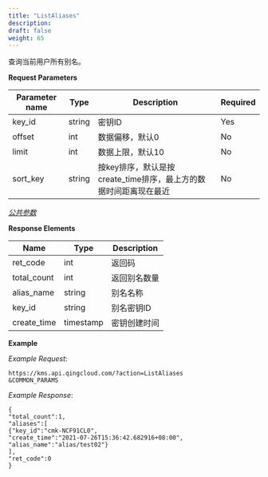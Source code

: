 ```yaml
---
title: "ListAliases"
description: 
draft: false
weight: 65
---
```


查询当前用户所有别名。

**Request Parameters**

| Parameter name | Type | Description | Required |
| --- | --- | --- | --- |
| key_id         | string | 密钥ID                                                       | Yes      |
| offset         | int    | 数据偏移，默认0                                              | No       |
| limit          | int    | 数据上限，默认10                                             | No       |
| sort_key       | string | 按key排序，默认是按create_time排序，最上方的数据时间距离现在最近 | No       |

[_公共参数_](../../../parameters/)

**Response Elements**

| Name | Type | Description |
| --- | --- | --- |
| ret_code    | int       | 返回码       |
| total_count | int       | 返回别名数量 |
| alias_name  | string    | 别名名称     |
| key_id      | string    | 别名密钥ID   |
| create_time | timestamp | 密钥创建时间 |

**Example**

_Example Request_:

```
https://kms.api.qingcloud.com/?action=ListAliases
&COMMON_PARAMS
```

_Example Response_:

```
{
"total_count":1,
"aliases":[
{"key_id":"cmk-NCF91CL0",
"create_time":"2021-07-26T15:36:42.682916+08:00",
"alias_name":"alias/test02"}
],
"ret_code":0
}
```
